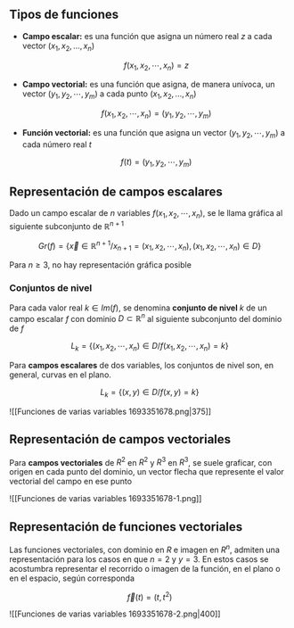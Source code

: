 ## Tipos de funciones

- **Campo escalar:** es una función que asigna un número real $z$ a cada vector $(x_1, x_2,..., x_n)$

	$$
    f(x_1, x_2, \dotsm,x_n) = z
    $$

- **Campo vectorial:** es una función que asigna, de manera unívoca, un vector $(y_1, y_2, \dotsm, y_m)$ a cada punto $(x_1, x_2,..., x_n)$

	$$
	f(x_1, x_2, \dotsm, x_n) = (y_1, y_2, \dotsm, y_m)
	$$

- **Función vectorial:** es una función que asigna un vector $(y_1, y_2, \dotsm, y_m)$ a cada número real $t$

	$$
	f(t) = (y_1, y_2, \dotsm, y_m)
	$$

## Representación de campos escalares

Dado un campo escalar de $n$ variables $f(x_1, x_2, \dotsm, x_n)$, se le llama gráfica al siguiente subconjunto de $\mathbb{R}^{n+1}$

$$
Gr(f) = \big\lbrace\vec x\in\mathbb{R}^{n+1} /x_{n+1} =(x_1,x_2,\dotsm,x_n)
,\,(x_1,x_2,\dotsm,x_n) \in D\big\rbrace
$$

Para $n≥3$, no hay representación gráfica posible

### Conjuntos de nivel

Para cada valor real $k \in Im(f)$, se denomina **conjunto de nivel** $k$ de un campo escalar $f$ con dominio $D \subset\mathbb{R}^n$ al siguiente subconjunto del dominio de $f$

$$
L_k = \big\lbrace(x_1, x_2, \dotsm, x_n) \in D / f(x_1, x_2, \dotsm, x_n) = k\big\rbrace
$$

Para **campos escalares** de dos variables, los conjuntos de nivel son, en general, curvas en el plano.

$$
L_k = \big\lbrace(x,y) \in D/f(x,y) = k\big\rbrace
$$

![[Funciones de varias variables 1693351678.png|375]]

## Representación de campos vectoriales

Para **campos vectoriales** de $R^2$ en $R^2$ y $R^3$ en $R^3$, se suele graficar, con origen en cada punto del dominio, un vector flecha que represente el valor vectorial del campo en ese punto

![[Funciones de varias variables 1693351678-1.png]]

## Representación de funciones vectoriales

Las funciones vectoriales, con dominio en $R$ e imagen en $R^n$, admiten una representación para los casos en que $n=2$ y $y=3$. En estos casos se acostumbra representar el recorrido o imagen de la función, en el plano o en el espacio, según corresponda

$$
\vec f(t) = (t,t^2)
$$

![[Funciones de varias variables 1693351678-2.png|400]]

